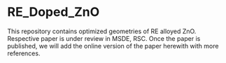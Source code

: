 # RE_Doped_ZnO
This repository contains optimized geometries of RE alloyed ZnO. Respective paper is under review in MSDE, RSC. Once the paper is published, we will add the online version of the paper herewith with more references. 
